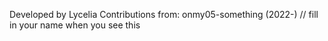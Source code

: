 Developed by Lycelia
Contributions from: onmy05-something (2022-)  // fill in your name when you see this
